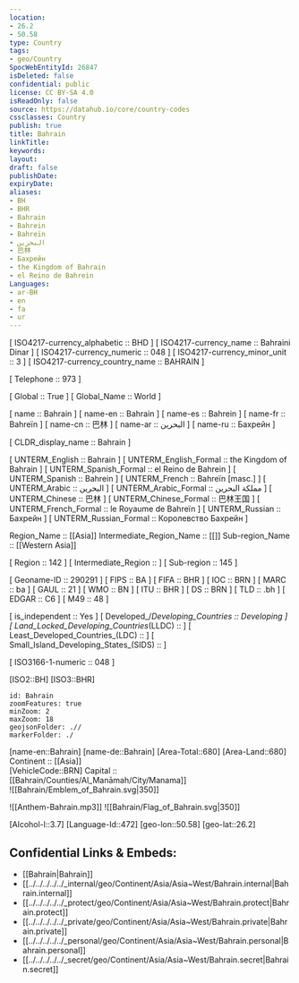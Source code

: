 ```yaml
---
location:
- 26.2
- 50.58
type: Country
tags:
- geo/Country
SpocWebEntityId: 26847
isDeleted: false
confidential: public
license: CC BY-SA 4.0
isReadOnly: false
source: https://datahub.io/core/country-codes
cssclasses: Country
publish: true
title: Bahrain
linkTitle: 
keywords: 
layout: 
draft: false
publishDate: 
expiryDate: 
aliases:
- BH
- BHR
- Bahrain
- Bahrein
- Bahreïn
- البحرين
- 巴林
- Бахрейн
- the Kingdom of Bahrain
- el Reino de Bahrein
Languages:
- ar-BH
- en
- fa
- ur
---
```



[	ISO4217-currency_alphabetic	 :: BHD ] 
[	ISO4217-currency_name	 :: Bahraini Dinar ] 
[	ISO4217-currency_numeric	 :: 048 ] 
[	ISO4217-currency_minor_unit	 :: 3 ] 
[	ISO4217-currency_country_name	 :: BAHRAIN ] 

[	Telephone	 :: 973 ] 

[	Global	 :: True ] 
[	Global_Name	 :: World ] 

[	name	 :: Bahrain ] 
[	name-en	 :: Bahrain ] 
[	name-es	 :: Bahrein ] 
[	name-fr	 :: Bahreïn ] 
[	name-cn	 :: 巴林 ] 
[	name-ar	 :: البحرين ] 
[	name-ru	 :: Бахрейн ] 

[	CLDR_display_name	 :: Bahrain ] 

[	UNTERM_English	 :: Bahrain ] 
[	UNTERM_English_Formal	 :: the Kingdom of Bahrain ] 
[	UNTERM_Spanish_Formal	 :: el Reino de Bahrein ] 
[	UNTERM_Spanish	 :: Bahrein ] 
[	UNTERM_French	 :: Bahreïn [masc.] ] 
[	UNTERM_Arabic	 :: البحرين ] 
[	UNTERM_Arabic_Formal	 :: مملكة البحرين ] 
[	UNTERM_Chinese	 :: 巴林 ] 
[	UNTERM_Chinese_Formal	 :: 巴林王国 ] 
[	UNTERM_French_Formal	 :: le Royaume de Bahreïn ] 
[	UNTERM_Russian	 :: Бахрейн ] 
[	UNTERM_Russian_Formal	 :: Королевство Бахрейн ] 

Region_Name ::  [[Asia]] 
Intermediate_Region_Name ::  [[]] 
Sub-region_Name ::  [[Western Asia]] 

[	Region	 :: 142 ] 
[	Intermediate_Region	 ::  ] 
[	Sub-region	 :: 145 ] 

[	Geoname-ID	 :: 290291 ] 
[	FIPS	 :: BA ] 
[	FIFA	 :: BHR ] 
[	IOC	 :: BRN ] 
[	MARC	 :: ba ] 
[	GAUL	 :: 21 ] 
[	WMO	 :: BN ] 
[	ITU	 :: BHR ] 
[	DS	 :: BRN ] 
[	TLD	 :: .bh ] 
[	EDGAR	 :: C6 ] 
[	M49	 :: 48 ] 

[	is_independent	 :: Yes ] 
[	Developed_/_Developing_Countries	 :: Developing ] 
[	Land_Locked_Developing_Countries_(LLDC)	 ::  ] 
[	Least_Developed_Countries_(LDC)	 ::  ] 
[	Small_Island_Developing_States_(SIDS)	 ::  ] 

[	ISO3166-1-numeric	 :: 048 ] 



[ISO2::BH] 
[ISO3::BHR] 
```leaflet
id: Bahrain
zoomFeatures: true 
minZoom: 2 
maxZoom: 18
geojsonFolder: .// 
markerFolder: ./
```

[name-en::Bahrain] 
[name-de::Bahrain] 
[Area-Total::680] 
[Area-Land::680] 
Continent :: [[Asia]]  
[VehicleCode::BRN] 
Capital :: [[Bahrain/Counties/Al_Manāmah/City/Manama]]  
![[Bahrain/Emblem_of_Bahrain.svg|350]]  

![[Anthem-Bahrain.mp3]] 
![[Bahrain/Flag_of_Bahrain.svg|350]]  

[Alcohol-l::3.7] 
[Language-Id::472] 
[geo-lon::50.58] 
[geo-lat::26.2] 



## Confidential Links & Embeds: 
- [[Bahrain|Bahrain]]  
- [[../../../../../_internal/geo/Continent/Asia/Asia~West/Bahrain.internal|Bahrain.internal]]  
- [[../../../../../_protect/geo/Continent/Asia/Asia~West/Bahrain.protect|Bahrain.protect]] 
- [[../../../../../_private/geo/Continent/Asia/Asia~West/Bahrain.private|Bahrain.private]] 
- [[../../../../../_personal/geo/Continent/Asia/Asia~West/Bahrain.personal|Bahrain.personal]] 
- [[../../../../../_secret/geo/Continent/Asia/Asia~West/Bahrain.secret|Bahrain.secret]] 
